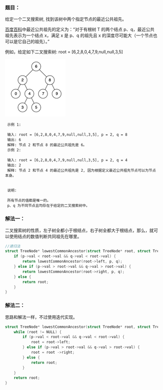 ### 题目：

给定一个二叉搜索树, 找到该树中两个指定节点的最近公共祖先。

[百度百科](https://baike.baidu.com/item/%E6%9C%80%E8%BF%91%E5%85%AC%E5%85%B1%E7%A5%96%E5%85%88/8918834?fr=aladdin)中最近公共祖先的定义为：“对于有根树 T 的两个结点 p、q，最近公共祖先表示为一个结点 x，满足 x 是 p、q 的祖先且 x 的深度尽可能大（一个节点也可以是它自己的祖先）。”

例如，给定如下二叉搜索树:  root = [6,2,8,0,4,7,9,null,null,3,5]

![binarysearchtree_improved](images/binarysearchtree_improved.png)

```
 示例 1:

 输入: root = [6,2,8,0,4,7,9,null,null,3,5], p = 2, q = 8
 输出: 6 
 解释: 节点 2 和节点 8 的最近公共祖先是 6。
 示例 2:

 输入: root = [6,2,8,0,4,7,9,null,null,3,5], p = 2, q = 4
 输出: 2
 解释: 节点 2 和节点 4 的最近公共祖先是 2, 因为根据定义最近公共祖先节点可以为节点本身。


 说明:

 所有节点的值都是唯一的。
 p、q 为不同节点且均存在于给定的二叉搜索树中。
```

### 解法一：

二叉搜索树的性质，左子树全都小于根结点，右子树全都大于根结点，那么，就可以使用结点的数值判断共同祖先在哪里。

```c
//递归法
struct TreeNode* lowestCommonAncestor(struct TreeNode* root, struct TreeNode* p, struct TreeNode* q) {
    if (p->val < root->val && q->val < root->val) {
        return lowestCommonAncestor(root->left, p, q);
    } else if (p->val > root->val && q->val > root->val) {
        return lowestCommonAncestor(root->right, p, q);
    } else {
        return root;
    }
}
```

### 解法二：

思路和解法一样，不过使用迭代实现。

```c
struct TreeNode* lowestCommonAncestor(struct TreeNode* root, struct TreeNode* p, struct TreeNode* q) {
    while (root != NULL) {
        if (p->val < root->val && q->val < root->val) {
            root = root->left;
        } else if (p->val > root->val && q->val > root->val) {
            root = root ->right;
        } else {
            return root;
        }
    }
    return root;
}
```
